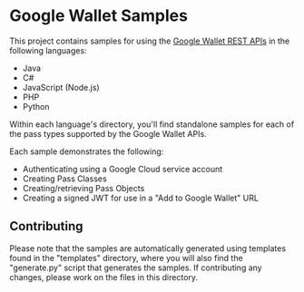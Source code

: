 # Google Wallet Samples

This project contains samples for using the [Google Wallet REST APIs](https://developers.google.com/wallet/) in the following languages:

- Java
- C#
- JavaScript (Node.js)
- PHP
- Python

Within each language's directory, you'll find standalone samples for each of the pass types supported by the Google Wallet APIs.

Each sample demonstrates the following:

- Authenticating using a Google Cloud service account
- Creating Pass Classes
- Creating/retrieving Pass Objects
- Creating a signed JWT for use in a "Add to Google Wallet" URL

## Contributing

Please note that the samples are automatically generated using templates found in the "templates" directory, where you will also find the "generate.py" script that generates the samples. If contributing any changes, please work on the files in this directory.
